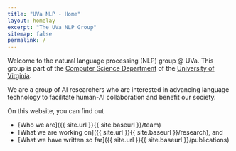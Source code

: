 ```yaml
---
title: "UVa NLP - Home"
layout: homelay
excerpt: "The UVa NLP Group"
sitemap: false
permalink: /
---
```


Welcome to the natural language processing (NLP) group @ UVa. This group is part of the [Computer Science Department](https://engineering.virginia.edu/departments/computer-science) of the [University of Virginia](https://www.virginia.edu).

We are a group of AI researchers who are interested in advancing language technology to facilitate human-AI collaboration and benefit our society.

On this website, you can find out 

- [Who we are]({{ site.url }}{{ site.baseurl }}/team)
- [What we are working on]({{ site.url }}{{ site.baseurl }}/research), and
- [What we have written so far]({{ site.url }}{{ site.baseurl }}/publications)


